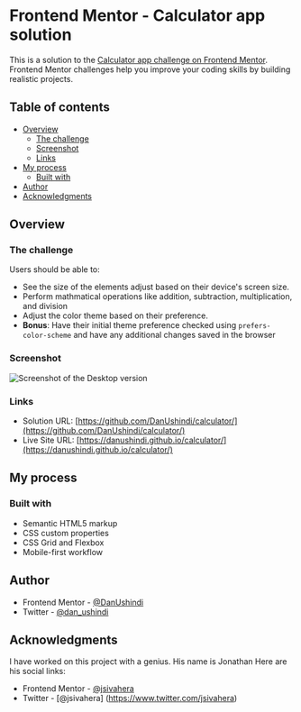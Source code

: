 # Frontend Mentor - Calculator app solution

This is a solution to the [Calculator app challenge on Frontend Mentor](https://www.frontendmentor.io/challenges/calculator-app-9lteq5N29). Frontend Mentor challenges help you improve your coding skills by building realistic projects.

## Table of contents

- [Overview](#overview)
  - [The challenge](#the-challenge)
  - [Screenshot](#screenshot)
  - [Links](#links)
- [My process](#my-process)
  - [Built with](#built-with)
- [Author](#author)
- [Acknowledgments](#acknowledgments)

## Overview

### The challenge

Users should be able to:

- See the size of the elements adjust based on their device's screen size.
- Perform mathmatical operations like addition, subtraction, multiplication, and division
- Adjust the color theme based on their preference.
- **Bonus**: Have their initial theme preference checked using `prefers-color-scheme` and have any additional changes saved in the browser

### Screenshot

![Screenshot of the Desktop version](./screenshot.png)

### Links

- Solution URL: [https://github.com/DanUshindi/calculator/](https://github.com/DanUshindi/calculator/)
- Live Site URL: [https://danushindi.github.io/calculator/](https://danushindi.github.io/calculator/)

## My process

### Built with

- Semantic HTML5 markup
- CSS custom properties
- CSS Grid and Flexbox
- Mobile-first workflow

## Author

- Frontend Mentor - [@DanUshindi](https://www.frontendmentor.io/profile/DanUshindi)
- Twitter - [@dan_ushindi](https://www.twitter.com/dan_ushindi)

## Acknowledgments

I have worked on this project with a genius.
His name is Jonathan
Here are his social links:

- Frontend Mentor - [@jsivahera](https://www.frontendmentor.io/profile/jsivahera)
- Twitter - [@jsivahera] (https://www.twitter.com/jsivahera)

